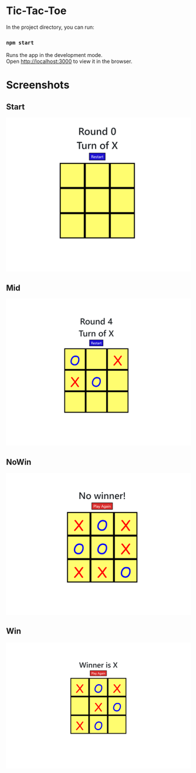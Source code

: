# Tic-Tac-Toe

In the project directory, you can run:

### `npm start`

Runs the app in the development mode.\
Open [http://localhost:3000](http://localhost:3000) to view it in the browser.

# Screenshots

## Start

![İMAGE](https://github.com/oguzhan-ak/tic-tac-toe/blob/master/screenshots/start.png)

## Mid

![İMAGE](https://github.com/oguzhan-ak/tic-tac-toe/blob/master/screenshots/mid.png)

## NoWin

![İMAGE](https://github.com/oguzhan-ak/tic-tac-toe/blob/master/screenshots/nowin.png)

## Win

![İMAGE](https://github.com/oguzhan-ak/tic-tac-toe/blob/master/screenshots/win.png)
